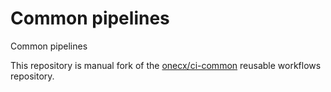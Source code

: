 # Common pipelines

Common pipelines

This repository is manual fork of the [onecx/ci-common](https://github.com/onecx/ci-common) reusable workflows repository.